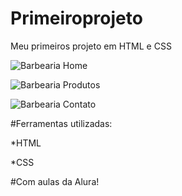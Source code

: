 # Primeiroprojeto

Meu primeiros projeto em HTML e CSS

![Barbearia Home](https://user-images.githubusercontent.com/114184051/229195051-e92ff757-7f6c-4a73-9dd6-e803bb4797c8.png)

![Barbearia Produtos](https://user-images.githubusercontent.com/114184051/229195078-f258f1c0-0b9c-45d0-a1f4-c5f0700c4ca8.png)

![Barbearia Contato](https://user-images.githubusercontent.com/114184051/229195091-3aa43419-a3bc-4727-b3c1-60a2299587c4.png)

#Ferramentas utilizadas:

*HTML

*CSS

#Com aulas da Alura!
